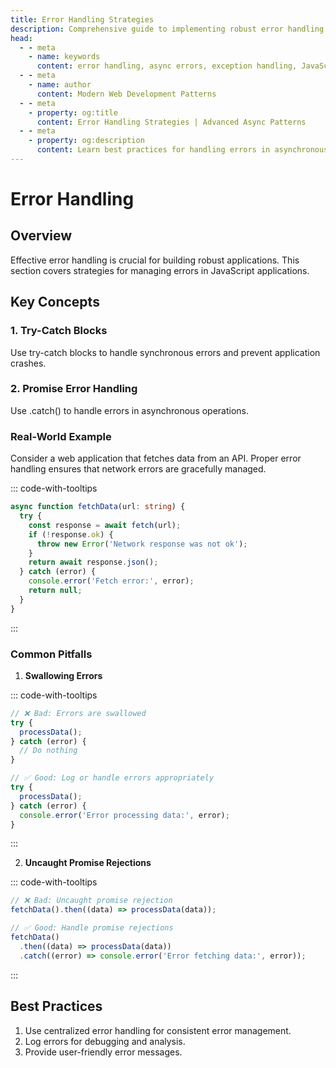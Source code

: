 ```yaml
---
title: Error Handling Strategies
description: Comprehensive guide to implementing robust error handling patterns for asynchronous operations in JavaScript and TypeScript.
head:
  - - meta
    - name: keywords
      content: error handling, async errors, exception handling, JavaScript, TypeScript, error recovery, fault tolerance, error boundaries
  - - meta
    - name: author
      content: Modern Web Development Patterns
  - - meta
    - property: og:title
      content: Error Handling Strategies | Advanced Async Patterns
  - - meta
    - property: og:description
      content: Learn best practices for handling errors in asynchronous operations to build more resilient web applications.
---
```


# Error Handling

## Overview

Effective error handling is crucial for building robust applications. This section covers strategies for managing errors in JavaScript applications.

## Key Concepts

### 1. Try-Catch Blocks

Use try-catch blocks to handle synchronous errors and prevent application crashes.

### 2. Promise Error Handling

Use .catch() to handle errors in asynchronous operations.

### Real-World Example

Consider a web application that fetches data from an API. Proper error handling ensures that network errors are gracefully managed.

::: code-with-tooltips

```typescript
async function fetchData(url: string) {
  try {
    const response = await fetch(url);
    if (!response.ok) {
      throw new Error('Network response was not ok');
    }
    return await response.json();
  } catch (error) {
    console.error('Fetch error:', error);
    return null;
  }
}
```

:::

### Common Pitfalls

1. **Swallowing Errors**

::: code-with-tooltips

```typescript
// ❌ Bad: Errors are swallowed
try {
  processData();
} catch (error) {
  // Do nothing
}

// ✅ Good: Log or handle errors appropriately
try {
  processData();
} catch (error) {
  console.error('Error processing data:', error);
}
```

:::

2. **Uncaught Promise Rejections**

::: code-with-tooltips

```typescript
// ❌ Bad: Uncaught promise rejection
fetchData().then((data) => processData(data));

// ✅ Good: Handle promise rejections
fetchData()
  .then((data) => processData(data))
  .catch((error) => console.error('Error fetching data:', error));
```

:::

## Best Practices

1. Use centralized error handling for consistent error management.
2. Log errors for debugging and analysis.
3. Provide user-friendly error messages.
